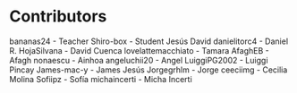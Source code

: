 Contributors
============
bananas24 - Teacher
Shiro-box - Student Jesús David
danielitorc4 - Daniel R.
HojaSilvana - David Cuenca
lovelattemacchiato - Tamara
AfaghEB - Afagh
nonaescu - Ainhoa
angeluchii20 - Angel
LuiggiPG2002 - Luiggi Pincay
James-mac-y - James Jesús
Jorgegrhlm - Jorge
ceeciimg - Cecilia Molina
Sofiipz - Sofía
michaincerti - Micha Incerti